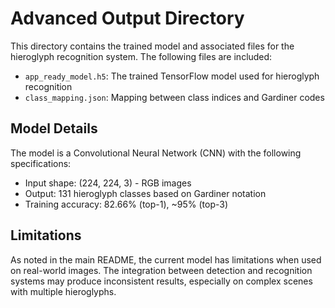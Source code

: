 # Advanced Output Directory

This directory contains the trained model and associated files for the hieroglyph recognition system. The following files are included:

- `app_ready_model.h5`: The trained TensorFlow model used for hieroglyph recognition
- `class_mapping.json`: Mapping between class indices and Gardiner codes

## Model Details

The model is a Convolutional Neural Network (CNN) with the following specifications:
- Input shape: (224, 224, 3) - RGB images
- Output: 131 hieroglyph classes based on Gardiner notation
- Training accuracy: 82.66% (top-1), ~95% (top-3)

## Limitations

As noted in the main README, the current model has limitations when used on real-world images. The integration between detection and recognition systems may produce inconsistent results, especially on complex scenes with multiple hieroglyphs. 